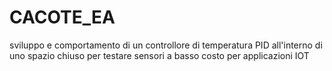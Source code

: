 # CACOTE_EA
sviluppo e comportamento di un controllore di temperatura PID all'interno di uno spazio chiuso per testare sensori a basso costo per applicazioni IOT
